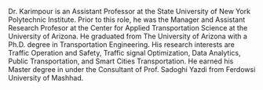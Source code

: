 Dr. Karimpour is an Assistant Professor at the State University of New York Polytechnic Institute. Prior to this role, he was the Manager and Assistant Research Profesor at the Center for Applied Transportation Science at the University of Arizona. 
He graduated from The University of Arizona with a Ph.D. degree in Transportation Engineering. His research interests are Traffic Operation and Safety, Traffic signal Optimization, Data Analytics, Public Transportation, and Smart Cities Transportation. He earned his Master degree in  under the Consultant of Prof. Sadoghi Yazdi from Ferdowsi University of Mashhad.